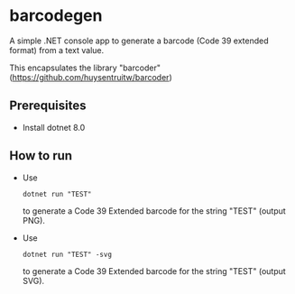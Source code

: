 # barcodegen

A simple .NET console app to generate a barcode (Code 39 extended format) from a text value. 

This encapsulates the library "barcoder" (<https://github.com/huysentruitw/barcoder>)

## Prerequisites

* Install dotnet 8.0

## How to run

* Use

  `dotnet run "TEST"`

  to generate a Code 39 Extended barcode for the string "TEST" (output PNG).


* Use

  `dotnet run "TEST" -svg`

  to generate a Code 39 Extended barcode for the string "TEST" (output SVG).


